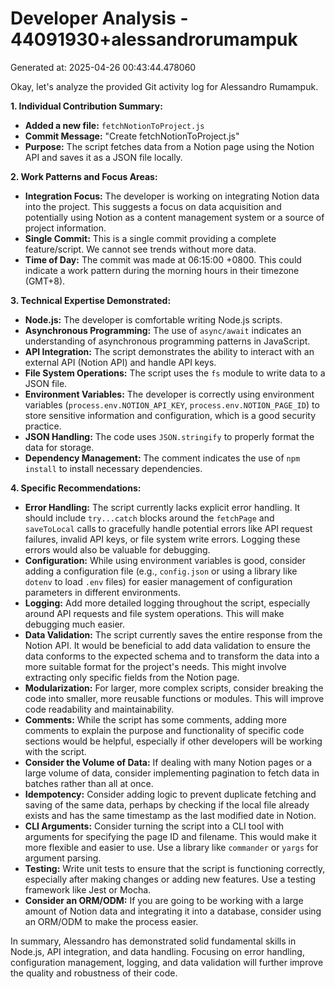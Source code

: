 # Developer Analysis - 44091930+alessandrorumampuk
Generated at: 2025-04-26 00:43:44.478060

Okay, let's analyze the provided Git activity log for Alessandro Rumampuk.

**1. Individual Contribution Summary:**

*   **Added a new file:** `fetchNotionToProject.js`
*   **Commit Message:**  "Create fetchNotionToProject.js"
*   **Purpose:** The script fetches data from a Notion page using the Notion API and saves it as a JSON file locally.

**2. Work Patterns and Focus Areas:**

*   **Integration Focus:** The developer is working on integrating Notion data into the project.  This suggests a focus on data acquisition and potentially using Notion as a content management system or a source of project information.
*   **Single Commit:** This is a single commit providing a complete feature/script. We cannot see trends without more data.
*   **Time of Day:** The commit was made at 06:15:00 +0800. This could indicate a work pattern during the morning hours in their timezone (GMT+8).

**3. Technical Expertise Demonstrated:**

*   **Node.js:**  The developer is comfortable writing Node.js scripts.
*   **Asynchronous Programming:** The use of `async/await` indicates an understanding of asynchronous programming patterns in JavaScript.
*   **API Integration:** The script demonstrates the ability to interact with an external API (Notion API) and handle API keys.
*   **File System Operations:**  The script uses the `fs` module to write data to a JSON file.
*   **Environment Variables:** The developer is correctly using environment variables (`process.env.NOTION_API_KEY`, `process.env.NOTION_PAGE_ID`) to store sensitive information and configuration, which is a good security practice.
*   **JSON Handling:** The code uses `JSON.stringify` to properly format the data for storage.
*   **Dependency Management:** The comment indicates the use of `npm install` to install necessary dependencies.

**4. Specific Recommendations:**

*   **Error Handling:** The script currently lacks explicit error handling.  It should include `try...catch` blocks around the `fetchPage` and `saveToLocal` calls to gracefully handle potential errors like API request failures, invalid API keys, or file system write errors.  Logging these errors would also be valuable for debugging.
*   **Configuration:** While using environment variables is good, consider adding a configuration file (e.g., `config.json` or using a library like `dotenv` to load `.env` files) for easier management of configuration parameters in different environments.
*   **Logging:**  Add more detailed logging throughout the script, especially around API requests and file system operations.  This will make debugging much easier.
*   **Data Validation:** The script currently saves the entire response from the Notion API. It would be beneficial to add data validation to ensure the data conforms to the expected schema and to transform the data into a more suitable format for the project's needs. This might involve extracting only specific fields from the Notion page.
*   **Modularization:**  For larger, more complex scripts, consider breaking the code into smaller, more reusable functions or modules. This will improve code readability and maintainability.
*   **Comments:** While the script has some comments, adding more comments to explain the purpose and functionality of specific code sections would be helpful, especially if other developers will be working with the script.
*   **Consider the Volume of Data:** If dealing with many Notion pages or a large volume of data, consider implementing pagination to fetch data in batches rather than all at once.
*   **Idempotency:** Consider adding logic to prevent duplicate fetching and saving of the same data, perhaps by checking if the local file already exists and has the same timestamp as the last modified date in Notion.
*   **CLI Arguments:** Consider turning the script into a CLI tool with arguments for specifying the page ID and filename.  This would make it more flexible and easier to use.  Use a library like `commander` or `yargs` for argument parsing.
*   **Testing:**  Write unit tests to ensure that the script is functioning correctly, especially after making changes or adding new features.  Use a testing framework like Jest or Mocha.
*   **Consider an ORM/ODM:** If you are going to be working with a large amount of Notion data and integrating it into a database, consider using an ORM/ODM to make the process easier.

In summary, Alessandro has demonstrated solid fundamental skills in Node.js, API integration, and data handling.  Focusing on error handling, configuration management, logging, and data validation will further improve the quality and robustness of their code.

